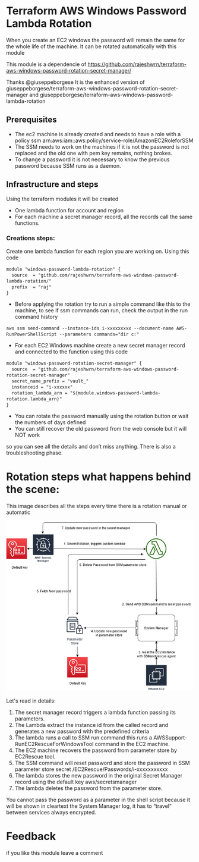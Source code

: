 # Terraform AWS Windows Password Lambda Rotation
When you create an EC2 windows the password will remain the same for the whole life of the machine. It can be rotated automatically with this module

This module is a dependencie of https://github.com/rajeshwrn/terraform-aws-windows-password-rotation-secret-manager/

Thanks @giuseppeborgese
It is the enhanced version of giuseppeborgese/terraform-aws-windows-password-rotation-secret-manager and giuseppeborgese/terraform-aws-windows-password-lambda-rotation

## Prerequisites

* The ec2 machine is already created and needs to have a role with a policy ssm arn:aws:iam::aws:policy/service-role/AmazonEC2RoleforSSM
* The SSM needs to work on the machines if it is not the password is not replaced and the old one with pem key remains, nothing brokes.
* To change a password it is not necessary to know the previous password because SSM runs as a daemon.

## Infrastructure and steps
Using the terraform modules it will be created

* One lambda function for account and region
* For each machine a secret manager record, all the records call the same functions.

### Creations steps:
Create one lambda function for each region you are working on. Using this code

``` hcl
module "windows-password-lambda-rotation" {
  source  = "github.com/rajeshwrn/terraform-aws-windows-password-lambda-rotation/"
  prefix  = "raj"
}
```
* Before applying the rotation try to run a simple command like this to the machine, to see if ssm commands can run, check the output in the run command history

``` hcl
aws ssm send-command --instance-ids i-xxxxxxxxx --document-name AWS-RunPowerShellScript --parameters commands="dir c:"
``` 

* For each EC2 Windows machine create a new secret manager record and connected to the function using this code

``` hcl
module "windows-password-rotation-secret-manager" {
  source  = "github.com/rajeshwrn/terraform-aws-windows-password-rotation-secret-manager"
  secret_name_prefix = "vault_"
  instanceid = "i-xxxxxx"
  rotation_lambda_arn = "${module.windows-password-lambda-rotation.lambda_arn}"
}
``` 
* You can rotate the password manually using the rotation button or wait the numbers of days defined
* You can still recover the old password from the web console but it will NOT work


so you can see all the details and don’t miss anything. There is also a troubleshooting phase.

# Rotation steps what happens behind the scene:
This image describes all the steps every time there is a rotation manual or automatic

![solution](https://raw.githubusercontent.com/rajeshwrn/terraform-aws-windows-password-lambda-rotation/main/solution.png)

Let's read in details:

1. The secret manager record triggers a lambda function passing its parameters.
2. The Lambda extract the instance id from the called record and generates a new password with the predefined criteria
3. The lambda runs a call to SSM run command this runs a AWSSupport-RunEC2RescueForWindowsTool command in the EC2 machine.
4. The EC2 machine recovers the password from parameter store by EC2Rescue tool.
5. The SSM command will reset password and store the password in SSM parameter store secret /EC2Rescue/Passwords/i-xxxxxxxxxxx
6. The lambda stores the new password in the original Secret Manager record using the default key aws/secretsmanager
7. The lambda deletes the password from the parameter store.

You cannot pass the password as a parameter in the shell script because it will be shown in cleartext the System Manager log, it has to “travel” between services always encrypted.

# Feedback
if you like this module leave a comment
